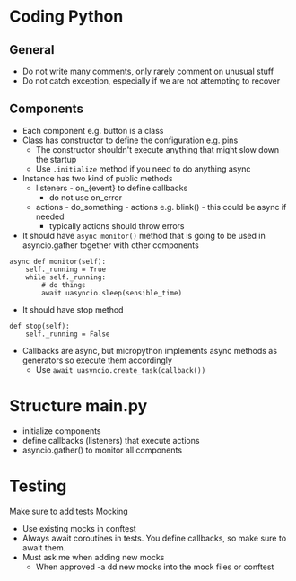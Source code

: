 # Coding Python
## General
- Do not write many comments, only rarely comment on unusual stuff
- Do not catch exception, especially if we are not attempting to recover

## Components
- Each component e.g. button is a class
- Class has constructor to define the configuration e.g. pins
    - The constructor shouldn't execute anything that might slow down the startup
    - Use `.initialize` method if you need to do anything async
- Instance has two kind of public methods
    - listeners - on_{event} to define callbacks
        - do not use on_error 
    - actions - do_something - actions e.g. blink() - this could be async if needed
        - typically actions should throw errors
- It should have `async monitor()` method that is going to be used in asyncio.gather together with other components

```
async def monitor(self):
    self._running = True
    while self._running:
        # do things
        await uasyncio.sleep(sensible_time)
```

- It should have stop method

```
def stop(self):
    self._running = False
```                

- Callbacks are async, but micropython implements async methods as generators so execute them accordingly
    -  Use `await uasyncio.create_task(callback())`


# Structure main.py

- initialize components
- define callbacks (listeners) that execute actions
- asyncio.gather() to monitor all components


# Testing
Make sure to add tests
Mocking
- Use existing mocks in conftest
- Always await coroutines in tests. You define callbacks, so make sure to await them.
- Must ask me when adding new mocks
    - When approved -a dd new mocks into the mock files or conftest

